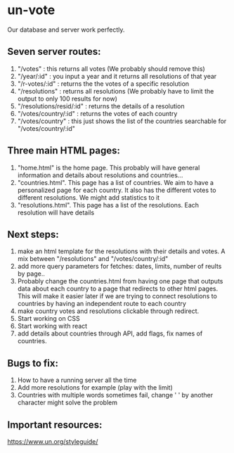 # un-vote

Our database and server work perfectly. 

## Seven server routes:

1. "/votes" : this returns all votes (We probably should remove this)
2. "/year/:id" : you input a year and it returns all resolutions of that year
3. "/r-votes/:id" : returns the the votes of a specific resolution
4. "/resolutions" : returns all resolutions (We probably have to limit the output to only 100 results for now)
5. "/resolutions/resid/:id" : returns the details of a resolution 
6. "/votes/country/:id" : returns the votes of each country
7. "/votes/country" : this just shows the list of the countries searchable for  "/votes/country/:id"

## Three main HTML pages:
1. "home.html" is the home page. This probably will have general information and details about resolutions and countries...
2. "countries.html". This page has a list of countries. We aim to have a personalized page for each country. It also has the different votes to different resolutions. We might add statistics to it
3. "resolutions.html". This page has a list of the resolutions. Each resolution will have details


## Next steps: 
1. make an html template for the resolutions with their details and votes. A mix between "/resolutions" and  "/votes/country/:id" 
2. add more query parameters for fetches: dates, limits, number of reults by page.. 
3. Probably change the countries.html from having one page that outputs data about each country to a page that redirects to other html pages. This will make it easier later if we are trying to connect resolutions to countries by having an independent route to each country 
4. make country votes and resolutions clickable through redirect. 
5. Start working on CSS 
6. Start working with react 
7. add details about countries through API, add flags, fix names of countries. 



## Bugs to fix:
1. How to have a running server all the time 
2. Add more resolutions for example (play with the limit)
3. Countries with multiple words sometimes fail, change ' ' by another character might solve the problem


## Important resources:
https://www.un.org/styleguide/